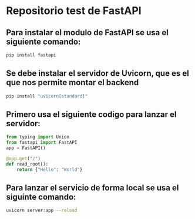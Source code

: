 # Repositorio test de FastAPI

## Para instalar el modulo de FastAPI se usa el siguiente comando:

```bash
pip install fastapi
```

## Se debe instalar el servidor de Uvicorn, que es el que nos permite montar el backend

```bash
pip install "uvicorn[standard]"
```

## Primero usa el siguiente codigo para lanzar el servidor:

```python
from typing import Union
from fastapi import FastAPI
app = FastAPI()

@app.get("/")
def read_root():
    return {"Hello": "World"}
```

## Para lanzar el servicio de forma local se usa el siguinte comando:

```bash
uvicorn server:app --reload
```